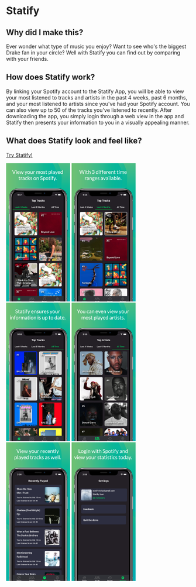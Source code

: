 # Statify

## Why did I make this?

Ever wonder what type of music you enjoy? Want to see who's the biggest Drake fan in your circle? Well with Statify you can find out by comparing with your friends.

## How does Statify work?

By linking your Spotify account to the Statify App, you will be able to view your most listened to tracks and artists in the past 4 weeks, past 6 months, and your most listened to artists since you've had your Spotify account. You can also view up to 50 of the tracks you've listened to recently. After downloading the app, you simply login through a web view in the app and Statify then presents your information to you in a visually appealing manner.

## What does Statify look and feel like?

[Try Statify!](https://apps.apple.com/ca/app/statify/id1563510330)

<div>
    <img src="readme-pictures/screen_1.png" alt="screen" width="175">
    <img src="readme-pictures/screen_2.png" alt="screen" width="175">
    <img src="readme-pictures/screen_3.png" alt="screen" width="175">
    <img src="readme-pictures/screen_4.png" alt="screen" width="175">
    <img src="readme-pictures/screen_5.png" alt="screen" width="175">
    <img src="readme-pictures/screen_6.png" alt="screen" width="175">
</div>
